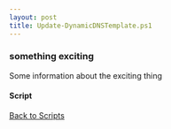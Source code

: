 ```yaml
---
layout: post
title: Update-DynamicDNSTemplate.ps1
---
```


### something exciting

Some information about the exciting thing

#### Script

<script src="https://gist-it.appspot.com/github.com/BanterBoy/scripts-blog/blob/master/PowerShell/scripts/Update-DynamicDNSTemplate.ps1"></script>

<a href="/menu/_pages/scripts.html">Back to Scripts</a>
